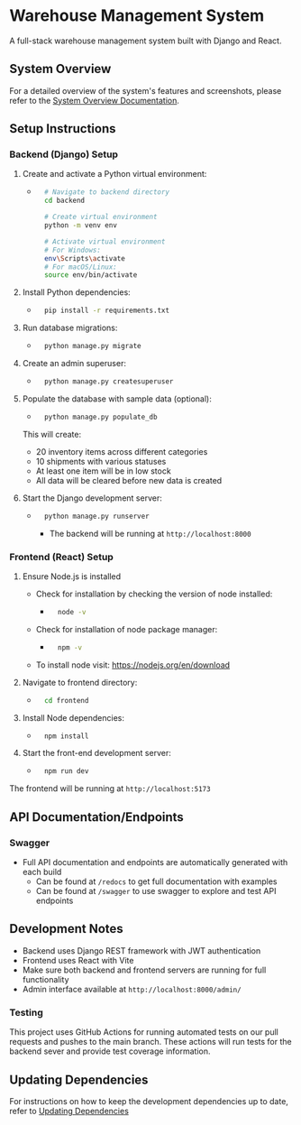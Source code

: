 # Warehouse Management System

A full-stack warehouse management system built with Django and React.

## System Overview

For a detailed overview of the system's features and screenshots, please refer to the [System Overview Documentation](documentation/SystemOverview.md).

## Setup Instructions

### Backend (Django) Setup

1. Create and activate a Python virtual environment:
    - ```bash
        # Navigate to backend directory
        cd backend

        # Create virtual environment
        python -m venv env

        # Activate virtual environment
        # For Windows:
        env\Scripts\activate
        # For macOS/Linux:
        source env/bin/activate
        ```
2. Install Python dependencies:
    - ```bash
        pip install -r requirements.txt
        ```

3. Run database migrations:
    - ```bash
        python manage.py migrate
        ```

4. Create an admin superuser:
    - ```bash
        python manage.py createsuperuser
        ```

5. Populate the database with sample data (optional):
    - ```bash
        python manage.py populate_db
        ```
    This will create:
    - 20 inventory items across different categories
    - 10 shipments with various statuses
    - At least one item will be in low stock
    - All data will be cleared before new data is created

6. Start the Django development server:
    - ```bash
        python manage.py runserver
        ```
        - The backend will be running at `http://localhost:8000`

### Frontend (React) Setup

1. Ensure Node.js is installed
    - Check for installation by checking the version of node installed:
        - ```bash
            node -v
            ```
    - Check for installation of node package manager:
        - ```bash
            npm -v
            ```
    - To install node visit: https://nodejs.org/en/download

2. Navigate to frontend directory:
    - ```bash
        cd frontend
        ```

3. Install Node dependencies:
    - ```bash
        npm install
        ```

4. Start the front-end development server:
    - ```bash
        npm run dev
        ```

The frontend will be running at `http://localhost:5173`

## API Documentation/Endpoints

### Swagger
- Full API documentation and endpoints are automatically generated with each build 
    - Can be found at `/redocs` to get full documentation with examples
    - Can be found at `/swagger` to use swagger to explore and test API endpoints

## Development Notes

- Backend uses Django REST framework with JWT authentication
- Frontend uses React with Vite
- Make sure both backend and frontend servers are running for full functionality
- Admin interface available at `http://localhost:8000/admin/`

### Testing

This project uses GitHub Actions for running automated tests on our pull requests and pushes to the main branch. These actions will run tests for the backend sever and provide test coverage information. 

## Updating Dependencies

For instructions on how to keep the development dependencies up to date, refer to [Updating Dependencies](/UpdatingDependencies.md)
